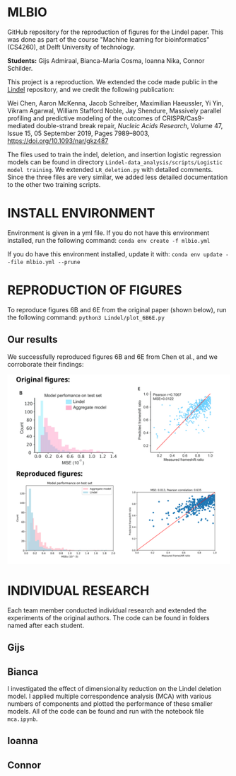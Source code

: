 # MLBIO
GitHub repository for the reproduction of figures for the Lindel paper. This was done as part of the course "Machine learning for bioinformatics" (CS4260), at Delft University of technology.

**Students:** Gijs Admiraal, Bianca-Maria Cosma, Ioanna Nika, Connor Schilder.

This project is a reproduction. We extended the code made public in the [Lindel](https://github.com/shendurelab/Lindel) repository, and we credit the following publication:

Wei Chen, Aaron McKenna, Jacob Schreiber, Maximilian Haeussler, Yi Yin, Vikram Agarwal, William Stafford Noble, Jay Shendure, Massively parallel profiling and predictive modeling of the outcomes of CRISPR/Cas9-mediated double-strand break repair, _Nucleic Acids Research_, Volume 47, Issue 15, 05 September 2019, Pages 7989–8003, https://doi.org/10.1093/nar/gkz487

The files used to train the indel, deletion, and insertion logistic regression models can be found in directory `Lindel-data_analysis/scripts/Logistic model training`. We extended `LR_deletion.py` with detailed comments. Since the three files are very similar, we added less detailed documentation to the other two training scripts.

# INSTALL ENVIRONMENT
Environment is given in a yml file. If you do not have this environment installed, run the following command:
`conda env create -f mlbio.yml`

If you do have this environment installed, update it with:
`conda env update --file mlbio.yml --prune`

# REPRODUCTION OF FIGURES
To reproduce figures 6B and 6E from the original paper (shown below), run the following command: `python3 Lindel/plot_6B6E.py`

## Our results

We successfully reproduced figures 6B and 6E from Chen et al., and we corroborate their findings:

![Model](results.png)

# INDIVIDUAL RESEARCH

Each team member conducted individual research and extended the experiments of the original authors. The code can be found in folders named after each student.

## Gijs

## Bianca
I investigated the effect of dimensionality reduction on the Lindel deletion model. I applied multiple correspondence analysis (MCA) with various numbers of components and plotted the performance of these smaller models. All of the code can be found and run with the notebook file `mca.ipynb`.

## Ioanna

## Connor
